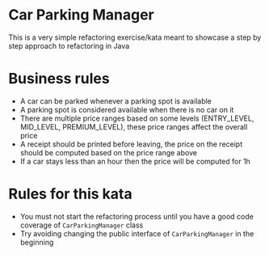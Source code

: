 # Car Parking Manager
This is a very simple refactoring exercise/kata meant to showcase a step by step approach to refactoring in Java

# Business rules
* A car can be parked whenever a parking spot is available
* A parking spot is considered available when there is no car on it
* There are multiple price ranges based on some levels (ENTRY_LEVEL, MID_LEVEL, PREMIUM_LEVEL), these price ranges affect the overall price
* A receipt should be printed before leaving, the price on the receipt should be computed 
based on the price range above
* If a car stays less than an hour then the price will be computed for 1h


# Rules for this kata

* You must not start the refactoring process until you have a good code coverage of `CarParkingManager` class
* Try avoiding changing the public interface of `CarParkingManager` in the beginning 

